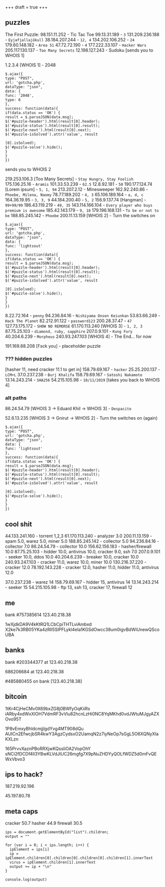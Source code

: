 +++
draft = true
+++

## puzzles

The First Puzzle:
98.151.11.252 - Tic Tac Toe
99.13.31.189 - `3`
131.209.236.188 - `Eyjafjallajökull`
38.184.207.244 - `12, 4`
134.202.106.252 - `24`
179.60.148.182 - `Area 51`
47.72.72.190 - `4`
177.222.33.107 - `Hacker Wars`
205.117.130.137 - `Too Many Secrets`
12.198.127.243 - Sudoku
[sends you to WHOIS 1]

1.2.3.4 [WHOIS 1] - 2048

```
$.ajax({
type: "POST",
url: 'gotcha.php',
dataType: "json",
data: {
func: '2048',
type: 6
},
success: function(data){
if(data.status == 'OK') {
result = $.parseJSON(data.msg);
$('#puzzle-header').html(result[0].header);
$('#puzzle-status').html(result[0].result);
$('#puzzle-next').html(result[0].next);
$('#puzzle-isSolved').attr('value', result
​
[0].isSolved);
$('#puzzle-solve').hide();
}
}
})
```
sends you to WHOIS 2

219.253.106.3 [Too Many Secrets] - `Stay Hungry, Stay Foolish`
175.136.25.16 - `Aramis`
101.33.53.239 - `62.5`
12.8.92.181 - `50`
190.177.124.74 [Lorem ipsum] - `5, 1, 94`
213.207.2.12 - Minesweeper
162.92.240.86 - `Phoebe, Milena, Naomy`
78.77.189.202 - `4, 3`
65.106.189.164 - `a, d, c`
164.36.19.95 - `3, 3, 9`
44.184.200.40 - `5, 2`
156.9.137.74 [Hangman] - `99+99/99`
186.43.119.219 - `49, 35`
143.114.166.104 - `Every player who buys premium is awesome`
185.42.143.179 - `9, 18`
179.196.168.131 - `To be or not to be`
188.85.245.142 - `Phoebe`
200.11.13.159 [WHOIS 2] - Turn the switches on

```
$.ajax({
type: "POST",
url: 'gotcha.php',
dataType: "json",
data: {
func: 'lightsout'
},
success: function(data){
if(data.status == 'OK') {
result = $.parseJSON(data.msg);
$('#puzzle-header').html(result[0].header);
$('#puzzle-status').html(result[0].result);
$('#puzzle-next').html(result[0].next);
$('#puzzle-isSolved').attr('value', result

[0].isSolved);
$('#puzzle-solve').hide();
}
}
})
```

8.22.72.164 - `penny`
94.236.84.16 - `Nishiyama Onsen Keiunkan`
53.83.66.249 - `Hack The Planet`
82.212.91.122 - `password123`
200.28.37.47 - `47`
127.73.175.172 - `SHOW NO REMORSE`
61.170.113.240 [WHOIS 3] - `1, 2, 3`
87.75.25.103 - `diamond, ruby, sapphire`
207.0.9.101 - `Kung Fury`
40.204.6.239 - `Morpheus`
240.93.247.103 [WHOIS 4] - The End... for now

191.169.88.208 [Fsck you] - placeholder puzzle

### ??? hidden puzzles

[hasher 11, need cracker 11.1 to get in]
158.79.69.167 - `hacker`
25.25.200.137 - `LCM+L`
37.0.237.238 - `Burj Khalifa`
158.79.69.167 - `Satoshi Nakamoto`
13.14.243.214 - `SHA256`
54.215.105.98 - `10/11/2019`
[takes you back to WHOIS 4]

### alt paths

86.24.54.79 [WHOIS 3 -> Eduard Khil -> WHOIS 3] - `Despacito`

52.6.13.235 [WHOIS 3 -> Gnirut -> WHOIS 2] - Turn the switches on (again)

```
$.ajax({
type: "POST",
url: 'gotcha.php',
dataType: "json",
data: {
func: 'lightsout'
},
success: function(data){
if(data.status == 'OK') {
result = $.parseJSON(data.msg);
$('#puzzle-header').html(result[0].header);
$('#puzzle-status').html(result[0].result);
$('#puzzle-next').html(result[0].next);
$('#puzzle-isSolved').attr('value', result

[0].isSolved);
$('#puzzle-solve').hide();
}
}
})
```



## cool shit

44.133.241.160 - torrent 1,2,3
61.170.113.240 - analyzer 3.0
200.11.13.159 - spam 5.0, warez 5.0, miner 5.0
188.85.245.142 - collector 5.0
94.236.84.16 - collector 7.0
86.24.54.79 - collector 10.0
156.62.156.183 - hasher/firewall 10.0
87.75.25.103 - hidder 10.0, antivirus 10.0, cracker 9.0, ssh 7.0
207.0.9.101 - seeker 10.0, ddos 10.0
40.204.6.239 - breaker 10.0, cracker 10.0
240.93.247.103 - cracker 11.0, warez 10.0, miner 10.0
130.216.37.220 - cracker 12.0
78.192.143.228 - cracker 12.0, hasher 11.0, hidder 11.0, antivirus 12.0

37.0.237.238 - warez 14
158.79.69.167 - hidder 15, antivirus 14
13.14.243.214 - seeker 15
54.215.105.98 - ftp 13, ssh 13, cracker 17, firewall 12

## me 

bank #757385614
123.40.218.38

1wXjdkDA9V4kKtRQ1LCbCpiTHTLviAmbxd
X2ke7k3RB05YKa4zRIl5SlPFLykl4eIa1KGSdOwcc38um0igvBdWiUnewQScoUBA

## banks

bank #203344377 at 123.40.218.38

686206684 at 123.40.218.38

 #485880455 on bank [123.40.218.38]

## bitcoin

1tKr4CjHeCMv0X69bxZG8j0BWfyOqKiiRs
iARby4xdWxXlOH7VdmRF3vVlu82hcnLzHi0NC8YqMKhd0vdJWtuMJgyAZXOvo95T

1P8vEmxyBhldcmjjlgdYvg4MT908dQu
AUICn2EfwcjbSR4kwY3AgzCydsxO2UamqN2z7iyNeOp7sGgL5O6XQNyXlaKXLzn

165PrvvXaznPBoRRXjwKQssIiOA2VopOhY
sNCi2fDCDf4lI3YBwKLVdJlUC26mgfg7X9pNuZHDYyQOLfWDZ5d0mFvQEWxVbvo3

## ips to hack?

187.219.92.196

45.197.80.78

## meta caps

cracker 50.7
hasher 44.9
firewall 30.5





```
ips = document.getElementById("list").children;
output = ""

for (var i = 0; i < ips.length; i++) {
  ipElement = ips[i]
  ip = ipElement.children[0].children[0].children[0].children[1].innerText
  virus = ipElement.children[1].innerText
  output += ip + "\n"
}

console.log(output)
```